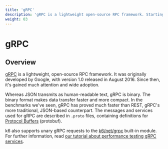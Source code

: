 ```yaml
---
title: 'gRPC'
description: 'gRPC is a lightweight open-source RPC framework. Starting with k6 v0.29.0, we support unary gRPC requests.'
weight: 03
---
```


# gRPC

## Overview

[gRPC](https://grpc.io/) is a lightweight, open-source RPC framework.
It was originally developed by Google, with version 1.0 released in August 2016.
Since then, it's gained much attention and wide adoption.

Whereas JSON transmits as human-readable text, gRPC is binary.
The binary format makes data transfer faster and more compact.
In the benchmarks we've seen, gRPC has proved much faster than REST, gRPC's more traditional, JSON-based counterpart.
The messages and services used for gRPC are described in `.proto` files, containing definitions for [Protocol Buffers](https://en.wikipedia.org/wiki/Protocol_Buffers) (protobuf).

k6 also supports unary gRPC requests to the [k6/net/grpc](https://grafana.com/docs/k6/<K6_VERSION>/javascript-api/k6-net-grpc) built-in module.
For further information, read [our tutorial about performance testing gRPC services](https://k6.io/blog/performance-testing-grpc-services/).
